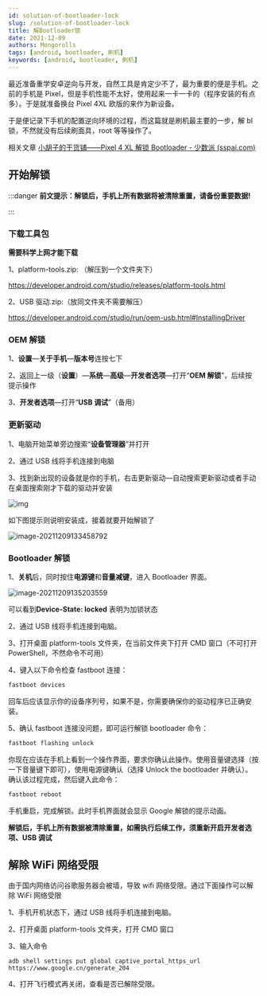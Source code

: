 ```yaml
---
id: solution-of-bootloader-lock
slug: /solution-of-bootloader-lock
title: 解Bootloader锁
date: 2021-12-09
authors: Mongorolls
tags: [android, bootloader, 刷机]
keywords: [android, bootloader, 刷机]
---
```


<!-- truncate -->

最近准备重学安卓逆向与开发，自然工具是肯定少不了，最为重要的便是手机。之前的手机是 Pixel，但是手机性能不太好，使用起来一卡一卡的（程序安装的有点多）。于是就准备换台 Pixel 4XL 欧版的来作为新设备。

于是便记录下手机的配置逆向环境的过程，而这篇就是刷机最主要的一步，解 bl 锁，不然就没有后续刷面具，root 等等操作了。

相关文章 [小胡子的干货铺——Pixel 4 XL 解锁 Bootloader - 少数派 (sspai.com)](https://sspai.com/post/57922)

## 开始解锁

:::danger **前文提示：解锁后，手机上所有数据将被清除重置，请备份重要数据!**

:::

### 下载工具包

**需要科学上网才能下载**

1、platform-tools.zip: （解压到一个文件夹下）

https://developer.android.com/studio/releases/platform-tools.html

2、USB 驱动.zip:（放同文件夹不需要解压）

https://developer.android.com/studio/run/oem-usb.html#InstallingDriver

### OEM 解锁

1、**设置**—**关于手机**—**版本号**连按七下

2、返回上一级（**设置**）—**系统**—**高级**—**开发者选项**—打开“**OEM 解锁**”，后续按提示操作

3、**开发者选项**—打开“**USB 调试**”（备用）

### 更新驱动

1、电脑开始菜单旁边搜索“**设备管理器**”并打开

2、通过 USB 线将手机连接到电脑

3、找到新出现的设备就是你的手机，右击更新驱动—自动搜索更新驱动或者手动在桌面搜索刚才下载的驱动并安装

![img](https://img.mongorolls.cn/f49f1e5afc077dafab5d74a72965f8ba.png)

如下图提示则说明安装成，接着就要开始解锁了

![image-20211209133458792](https://img.mongorolls.cn/image-20211209133458792.png)

### Bootloader 解锁

1、**关机**后，同时按住**电源键**和**音量减键**，进入 Bootloader 界面。

![image-20211209135203559](https://img.mongorolls.cn/image-20211209135203559.png)

可以看到**Device-State: locked** 表明为加锁状态

2、通过 USB 线将手机连接到电脑。

3、打开桌面 platform-tools 文件夹，在当前文件夹下打开 CMD 窗口（不可打开 PowerShell，不然命令不可用）

4、键入以下命令检查 fastboot 连接：

```bash
fastboot devices
```

回车后应该显示你的设备序列号，如果不是，你需要确保你的驱动程序已正确安装。

5、确认 fastboot 连接没问题，即可运行解锁 bootloader 命令：

```bash
fastboot flashing unlock
```

你现在应该在手机上看到一个操作界面，要求你确认此操作。使用音量键选择（按一下音量键下即可），使用电源键确认（选择 Unlock the bootloader 并确认）。确认该过程完成，然后键入此命令：

```bash
fastboot reboot
```

手机重启，完成解锁。此时手机界面就会显示 Google 解锁的提示动画。

**解锁后，手机上所有数据被清除重置，如需执行后续工作，须重新开启开发者选项、USB 调试**

## 解除 WiFi 网络受限

由于国内网络访问谷歌服务器会被墙，导致 wifi 网络受限。通过下面操作可以解除 WiFi 网络受限

1、手机开机状态下，通过 USB 线将手机连接到电脑。

2、打开桌面 platform-tools 文件夹，打开 CMD 窗口

3、输入命令

```
adb shell settings put global captive_portal_https_url https://www.google.cn/generate_204
```

4、打开飞行模式再关闭，查看是否已解除受限。
